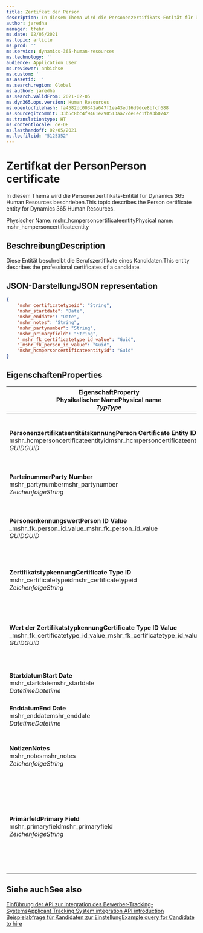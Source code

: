 ```yaml
---
title: Zertifkat der Person
description: In diesem Thema wird die Personenzertifikats-Entität für Dynamics 365 Human Resources beschrieben.
author: jaredha
manager: tfehr
ms.date: 02/05/2021
ms.topic: article
ms.prod: ''
ms.service: dynamics-365-human-resources
ms.technology: ''
audience: Application User
ms.reviewer: anbichse
ms.custom: ''
ms.assetid: ''
ms.search.region: Global
ms.author: jaredha
ms.search.validFrom: 2021-02-05
ms.dyn365.ops.version: Human Resources
ms.openlocfilehash: fa4582dc00341a647f1ea43ed16d9dce8bfcf688
ms.sourcegitcommit: 33b5c8bc4f9461e290513aa22de1ec1fba3b0742
ms.translationtype: HT
ms.contentlocale: de-DE
ms.lasthandoff: 02/05/2021
ms.locfileid: "5125352"
---
```

# <a name="person-certificate"></a><span data-ttu-id="f07e8-103">Zertifkat der Person</span><span class="sxs-lookup"><span data-stu-id="f07e8-103">Person certificate</span></span>

<span data-ttu-id="f07e8-104">In diesem Thema wird die Personenzertifikats-Entität für Dynamics 365 Human Resources beschrieben.</span><span class="sxs-lookup"><span data-stu-id="f07e8-104">This topic describes the Person certificate entity for Dynamics 365 Human Resources.</span></span>

<span data-ttu-id="f07e8-105">Physischer Name: mshr_hcmpersoncertificateentity</span><span class="sxs-lookup"><span data-stu-id="f07e8-105">Physical name: mshr_hcmpersoncertificateentity</span></span>

## <a name="description"></a><span data-ttu-id="f07e8-106">Beschreibung</span><span class="sxs-lookup"><span data-stu-id="f07e8-106">Description</span></span>

<span data-ttu-id="f07e8-107">Diese Entität beschreibt die Berufszertifikate eines Kandidaten.</span><span class="sxs-lookup"><span data-stu-id="f07e8-107">This entity describes the professional certificates of a candidate.</span></span>

## <a name="json-representation"></a><span data-ttu-id="f07e8-108">JSON-Darstellung</span><span class="sxs-lookup"><span data-stu-id="f07e8-108">JSON representation</span></span>

```json
{
    "mshr_certificatetypeid": "String",
    "mshr_startdate": "Date",
    "mshr_enddate": "Date",
    "mshr_notes": "String",
    "mshr_partynumber": "String",
    "mshr_primaryfield": "String",
    "_mshr_fk_certificatetype_id_value": "Guid",
    "_mshr_fk_person_id_value": "Guid",
    "mshr_hcmpersoncertificateentityid": "Guid"
}
```

## <a name="properties"></a><span data-ttu-id="f07e8-109">Eigenschaften</span><span class="sxs-lookup"><span data-stu-id="f07e8-109">Properties</span></span>

| <span data-ttu-id="f07e8-110">Eigenschaft</span><span class="sxs-lookup"><span data-stu-id="f07e8-110">Property</span></span><br><span data-ttu-id="f07e8-111">**Physikalischer Name**</span><span class="sxs-lookup"><span data-stu-id="f07e8-111">**Physical name**</span></span><br><span data-ttu-id="f07e8-112">**_Typ_**</span><span class="sxs-lookup"><span data-stu-id="f07e8-112">**_Type_**</span></span> | <span data-ttu-id="f07e8-113">Verwenden</span><span class="sxs-lookup"><span data-stu-id="f07e8-113">Use</span></span> | <span data-ttu-id="f07e8-114">Beschreibung</span><span class="sxs-lookup"><span data-stu-id="f07e8-114">Description</span></span> |
| --- | --- | --- |
| <span data-ttu-id="f07e8-115">**Personenzertifikatsentitätskennung**</span><span class="sxs-lookup"><span data-stu-id="f07e8-115">**Person Certificate Entity ID**</span></span><br><span data-ttu-id="f07e8-116">mshr_hcmpersoncertificateentityid</span><span class="sxs-lookup"><span data-stu-id="f07e8-116">mshr_hcmpersoncertificateentityid</span></span><br><span data-ttu-id="f07e8-117">*GUID*</span><span class="sxs-lookup"><span data-stu-id="f07e8-117">*GUID*</span></span> | <span data-ttu-id="f07e8-118">Schreibgeschützt</span><span class="sxs-lookup"><span data-stu-id="f07e8-118">Read-only</span></span><br><span data-ttu-id="f07e8-119">Erforderlich</span><span class="sxs-lookup"><span data-stu-id="f07e8-119">Required</span></span> | <span data-ttu-id="f07e8-120">Vom System generierter eindeutiger Bezeichner für den Entitätsdatensatz des Personenzertifikats.</span><span class="sxs-lookup"><span data-stu-id="f07e8-120">System-generated unique identifier for the person certificate entity record.</span></span> |
| <span data-ttu-id="f07e8-121">**Parteinummer**</span><span class="sxs-lookup"><span data-stu-id="f07e8-121">**Party Number**</span></span><br><span data-ttu-id="f07e8-122">mshr_partynumber</span><span class="sxs-lookup"><span data-stu-id="f07e8-122">mshr_partynumber</span></span><br><span data-ttu-id="f07e8-123">*Zeichenfolge*</span><span class="sxs-lookup"><span data-stu-id="f07e8-123">*String*</span></span> | <span data-ttu-id="f07e8-124">Lesen/Schreiben</span><span class="sxs-lookup"><span data-stu-id="f07e8-124">Read/write</span></span><br><span data-ttu-id="f07e8-125">Erforderlich</span><span class="sxs-lookup"><span data-stu-id="f07e8-125">Required</span></span> | <span data-ttu-id="f07e8-126">Die Partei-(Personen-)Kennung des Kandidaten.</span><span class="sxs-lookup"><span data-stu-id="f07e8-126">The party (person) ID of the candidate.</span></span> |
| <span data-ttu-id="f07e8-127">**Personenkennungswert**</span><span class="sxs-lookup"><span data-stu-id="f07e8-127">**Person ID Value**</span></span><br><span data-ttu-id="f07e8-128">_mshr_fk_person_id_value</span><span class="sxs-lookup"><span data-stu-id="f07e8-128">_mshr_fk_person_id_value</span></span><br><span data-ttu-id="f07e8-129">*GUID*</span><span class="sxs-lookup"><span data-stu-id="f07e8-129">*GUID*</span></span> | <span data-ttu-id="f07e8-130">Schreibgeschützt</span><span class="sxs-lookup"><span data-stu-id="f07e8-130">Read-only</span></span><br><span data-ttu-id="f07e8-131">Erforderlich</span><span class="sxs-lookup"><span data-stu-id="f07e8-131">Required</span></span><br><span data-ttu-id="f07e8-132">Fremdschlüssel: mshr_dirpersonentityid von mshr_dirpersonentity</span><span class="sxs-lookup"><span data-stu-id="f07e8-132">Foreign key: mshr_dirpersonentityid of mshr_dirpersonentity</span></span> | <span data-ttu-id="f07e8-133">Der vom System generierte Bezeichner des Entitätsdatensatzes der Partei (Person).</span><span class="sxs-lookup"><span data-stu-id="f07e8-133">The system-generated identifier of the party (person) entity record.</span></span> |
| <span data-ttu-id="f07e8-134">**Zertifikatstypkennung**</span><span class="sxs-lookup"><span data-stu-id="f07e8-134">**Certificate Type ID**</span></span><br><span data-ttu-id="f07e8-135">mshr_certificatetypeid</span><span class="sxs-lookup"><span data-stu-id="f07e8-135">mshr_certificatetypeid</span></span><br><span data-ttu-id="f07e8-136">*Zeichenfolge*</span><span class="sxs-lookup"><span data-stu-id="f07e8-136">*String*</span></span> | <span data-ttu-id="f07e8-137">Lesen/Schreiben</span><span class="sxs-lookup"><span data-stu-id="f07e8-137">Read/write</span></span><br><span data-ttu-id="f07e8-138">Erforderlich</span><span class="sxs-lookup"><span data-stu-id="f07e8-138">Required</span></span> |  <span data-ttu-id="f07e8-139">Der Bezeichner des Zertifikatstyps, der in Human Resources definiert ist.</span><span class="sxs-lookup"><span data-stu-id="f07e8-139">The identifier of the certificate type defined in Human Resources.</span></span> |
| <span data-ttu-id="f07e8-140">**Wert der Zertifikatstypkennung**</span><span class="sxs-lookup"><span data-stu-id="f07e8-140">**Certificate Type ID Value**</span></span><br><span data-ttu-id="f07e8-141">_mshr_fk_certificatetype_id_value</span><span class="sxs-lookup"><span data-stu-id="f07e8-141">_mshr_fk_certificatetype_id_value</span></span><br><span data-ttu-id="f07e8-142">*GUID*</span><span class="sxs-lookup"><span data-stu-id="f07e8-142">*GUID*</span></span> | <span data-ttu-id="f07e8-143">Schreibgeschützt</span><span class="sxs-lookup"><span data-stu-id="f07e8-143">Read-only</span></span><br><span data-ttu-id="f07e8-144">Erforderlich</span><span class="sxs-lookup"><span data-stu-id="f07e8-144">Required</span></span><br><span data-ttu-id="f07e8-145">Fremdschlüssel: mshr_hcmcertificatetypeentityid von mshr_hcmcertificatetypeentity</span><span class="sxs-lookup"><span data-stu-id="f07e8-145">Foreign key: mshr_hcmcertificatetypeentityid of mshr_hcmcertificatetypeentity</span></span> | <span data-ttu-id="f07e8-146">Vom System generierter eindeutiger Bezeichner des Zertifikatstyps der zugeordneten Entität.</span><span class="sxs-lookup"><span data-stu-id="f07e8-146">System-generated unique identifier of the certificate type in the associated entity.</span></span> |
| <span data-ttu-id="f07e8-147">**Startdatum**</span><span class="sxs-lookup"><span data-stu-id="f07e8-147">**Start Date**</span></span><br><span data-ttu-id="f07e8-148">mshr_startdate</span><span class="sxs-lookup"><span data-stu-id="f07e8-148">mshr_startdate</span></span><br><span data-ttu-id="f07e8-149">*Datetime*</span><span class="sxs-lookup"><span data-stu-id="f07e8-149">*Datetime*</span></span> | <span data-ttu-id="f07e8-150">Lesen/Schreiben</span><span class="sxs-lookup"><span data-stu-id="f07e8-150">Read/write</span></span><br><span data-ttu-id="f07e8-151">Erforderlich</span><span class="sxs-lookup"><span data-stu-id="f07e8-151">Required</span></span> | <span data-ttu-id="f07e8-152">Das Datum, an dem das Zertifikat ausgestellt wurde.</span><span class="sxs-lookup"><span data-stu-id="f07e8-152">The date at which the certificate was issued.</span></span> |
| <span data-ttu-id="f07e8-153">**Enddatum**</span><span class="sxs-lookup"><span data-stu-id="f07e8-153">**End Date**</span></span><br><span data-ttu-id="f07e8-154">mshr_enddate</span><span class="sxs-lookup"><span data-stu-id="f07e8-154">mshr_enddate</span></span><br><span data-ttu-id="f07e8-155">*Datetime*</span><span class="sxs-lookup"><span data-stu-id="f07e8-155">*Datetime*</span></span> | <span data-ttu-id="f07e8-156">Lesen/Schreiben</span><span class="sxs-lookup"><span data-stu-id="f07e8-156">Read/write</span></span><br><span data-ttu-id="f07e8-157">Optional</span><span class="sxs-lookup"><span data-stu-id="f07e8-157">Optional</span></span> | <span data-ttu-id="f07e8-158">Das Datum, an dem das Zertifikat abläuft.</span><span class="sxs-lookup"><span data-stu-id="f07e8-158">The date at which the certificate will expire.</span></span> |
| <span data-ttu-id="f07e8-159">**Notizen**</span><span class="sxs-lookup"><span data-stu-id="f07e8-159">**Notes**</span></span><br><span data-ttu-id="f07e8-160">mshr_notes</span><span class="sxs-lookup"><span data-stu-id="f07e8-160">mshr_notes</span></span><br><span data-ttu-id="f07e8-161">*Zeichenfolge*</span><span class="sxs-lookup"><span data-stu-id="f07e8-161">*String*</span></span> | <span data-ttu-id="f07e8-162">Lesen/Schreiben</span><span class="sxs-lookup"><span data-stu-id="f07e8-162">Read/write</span></span><br><span data-ttu-id="f07e8-163">Optional</span><span class="sxs-lookup"><span data-stu-id="f07e8-163">Optional</span></span> | <span data-ttu-id="f07e8-164">Hinweise zur Verwendung durch den Personalbeschaffer oder Personalvermittler.</span><span class="sxs-lookup"><span data-stu-id="f07e8-164">Notes for use by hiring managers and recruiters.</span></span> |
| <span data-ttu-id="f07e8-165">**Primärfeld**</span><span class="sxs-lookup"><span data-stu-id="f07e8-165">**Primary Field**</span></span><br><span data-ttu-id="f07e8-166">mshr_primaryfield</span><span class="sxs-lookup"><span data-stu-id="f07e8-166">mshr_primaryfield</span></span><br><span data-ttu-id="f07e8-167">*Zeichenfolge*</span><span class="sxs-lookup"><span data-stu-id="f07e8-167">*String*</span></span> | <span data-ttu-id="f07e8-168">Schreibgeschützt</span><span class="sxs-lookup"><span data-stu-id="f07e8-168">Read-only</span></span><br><span data-ttu-id="f07e8-169">Erforderlich</span><span class="sxs-lookup"><span data-stu-id="f07e8-169">Required</span></span> |  <span data-ttu-id="f07e8-170">Feld, das als ein weitere Bezeichner des Entitätsdatensatzes verwendet werden kann.</span><span class="sxs-lookup"><span data-stu-id="f07e8-170">Field to be used as an identifier of the entity record.</span></span> <span data-ttu-id="f07e8-171">Kombination aus Parteinummer, Zertifikatstypkennung und Startdatum.</span><span class="sxs-lookup"><span data-stu-id="f07e8-171">Combination of party number, certificate type ID, and start date.</span></span> |

## <a name="see-also"></a><span data-ttu-id="f07e8-172">Siehe auch</span><span class="sxs-lookup"><span data-stu-id="f07e8-172">See also</span></span>

[<span data-ttu-id="f07e8-173">Einführung der API zur Integration des Bewerber-Tracking-Systems</span><span class="sxs-lookup"><span data-stu-id="f07e8-173">Applicant Tracking System integration API introduction</span></span>](hr-admin-integration-ats-api-introduction.md)<br>
[<span data-ttu-id="f07e8-174">Beispielabfrage für Kandidaten zur Einstellung</span><span class="sxs-lookup"><span data-stu-id="f07e8-174">Example query for Candidate to hire</span></span>](hr-admin-integration-ats-api-candidate-to-hire-example-query.md)

